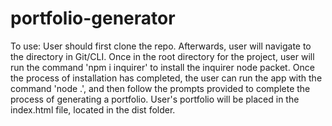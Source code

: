 # portfolio-generator

To use: User should first clone the repo. Afterwards, user will navigate to the directory in Git/CLI. Once in the root directory for the project, user will run the command 'npm i inquirer' to install the inquirer node packet. Once the process of installation has completed, the user can run the app with the command 'node .', and then follow the prompts provided to complete the process of generating a portfolio. User's portfolio will be placed in the index.html file, located in the dist folder.